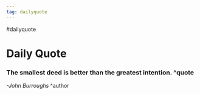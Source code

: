 ```yaml
---
tag: dailyquote
---
```


#dailyquote

# Daily Quote

### The smallest deed is better than the greatest intention. ^quote
*-John Burroughs* ^author
